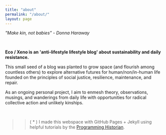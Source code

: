 ```yaml
---
title: "about"
permalink: "/about/"
layout: page
---
```


*"Make kin, not babies"*
*- Donna Haraway*

&nbsp;

**Eco / Xeno is an 'anti-lifestyle lifestyle blog' about sustainability and daily resistance.**



This small seed of a blog was planted to grow space (and flourish among countless others) to explore alternative futures for human/non/in-human life founded on the principles of social justice, resilience, maintenance, and repair.

As an ongoing personal project, I aim to enmesh theory, observations, musings, and wanderings from daily life with opportunities for radical collective action and unlikely kinships.

&nbsp;
&nbsp;
&nbsp;
&nbsp;

>>( * ) I made this webspace with GitHub Pages + Jekyll using
helpful tutorials by the [Programming Historian](https://programminghistorian.org/).
